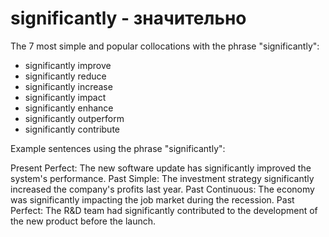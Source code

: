 # significantly - значительно
The 7 most simple and popular collocations with the phrase "significantly":

- significantly improve
- significantly reduce
- significantly increase
- significantly impact
- significantly enhance
- significantly outperform  
- significantly contribute

Example sentences using the phrase "significantly":

Present Perfect: The new software update has significantly improved the system's performance.
Past Simple: The investment strategy significantly increased the company's profits last year.
Past Continuous: The economy was significantly impacting the job market during the recession.
Past Perfect: The R&D team had significantly contributed to the development of the new product before the launch.